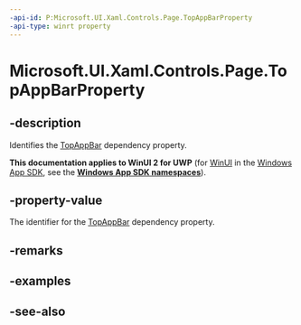 ```yaml
---
-api-id: P:Microsoft.UI.Xaml.Controls.Page.TopAppBarProperty
-api-type: winrt property
---
```


<!-- Property syntax
public Windows.UI.Xaml.DependencyProperty TopAppBarProperty { get; }
-->

# Microsoft.UI.Xaml.Controls.Page.TopAppBarProperty

## -description
Identifies the [TopAppBar](page_topappbar.md) dependency property.

**This documentation applies to WinUI 2 for UWP** (for [WinUI](/windows/apps/winui/winui3/) in the [Windows App SDK](/windows/apps/windows-app-sdk/), see the **[Windows App SDK namespaces](/windows/windows-app-sdk/api/winrt/)**).

## -property-value
The identifier for the [TopAppBar](page_topappbar.md) dependency property.

## -remarks

## -examples

## -see-also
